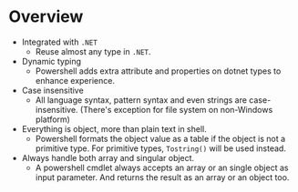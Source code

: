# Overview

- Integrated with `.NET`
    - Reuse almost any type in `.NET`.
- Dynamic typing
    - Powershell adds extra attribute and properties on dotnet types to enhance experience.
- Case insensitive
    - All language syntax, pattern syntax and even strings are case-insensitive. (There's exception for file system on non-Windows platform)
- Everything is object, more than plain text in shell.
    - Powershell formats the object value as a table if the object is not a primitive type. For primitive types, `Tostring()` will be used instead.
- Always handle both array and singular object.
    - A powershell cmdlet always accepts an array or an single object as input parameter. And returns the result as an array or an object too.
